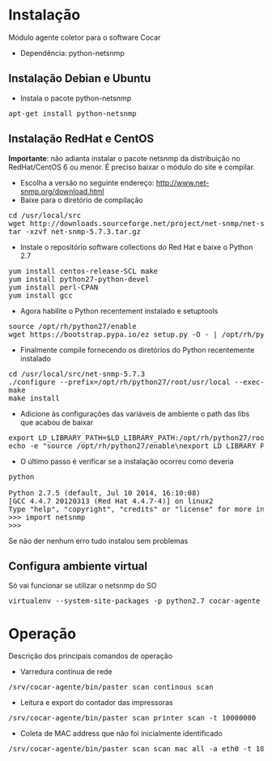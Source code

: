 Instalação
============

Módulo agente coletor para o software Cocar

* Dependência: python-netsnmp

Instalação Debian e Ubuntu
---------------------------------

* Instala o pacote python-netsnmp

<pre>
apt-get install python-netsnmp
</pre>

Instalação RedHat e CentOS
------------------------------

**Importante**: não adianta instalar o pacote netsnmp da distribuição no RedHat/CentOS 6 ou menor. É preciso baixar o módulo do site e compilar.

* Escolha a versão no seguinte endereço: http://www.net-snmp.org/download.html
* Baixe para o diretório de compilação

<pre>
cd /usr/local/src
wget http://downloads.sourceforge.net/project/net-snmp/net-snmp/5.7.3/net-snmp-5.7.3.tar.gz?r=&ts=1423067645&use_mirror=ufpr
tar -xzvf net-snmp-5.7.3.tar.gz
</pre>

* Instale o repositório software collections do Red Hat e baixe o Python 2.7

<pre>
yum install centos-release-SCL make
yum install python27-python-devel
yum install perl-CPAN
yum install gcc
</pre>

* Agora habilite o Python recentement instalado e setuptools

<pre>
source /opt/rh/python27/enable
wget https://bootstrap.pypa.io/ez_setup.py -O - | /opt/rh/python27/root/usr/bin/python
</pre>

* Finalmente compile fornecendo os diretórios do Python recentemente instalado

<pre>
cd /usr/local/src/net-snmp-5.7.3
./configure --prefix=/opt/rh/python27/root/usr/local --exec-prefix=/opt/rh/python27/root/usr/local --with-python-modules
make
make install
</pre>

* Adicione às configurações das variáveis de ambiente o path das libs que acabou de baixar

<pre>
export LD_LIBRARY_PATH=$LD_LIBRARY_PATH:/opt/rh/python27/root/usr/local/lib
echo -e "source /opt/rh/python27/enable\nexport LD_LIBRARY_PATH=\$LD_LIBRARY_PATH:/opt/rh/python27/root/usr/local/lib" >> ~/.bashrc
</pre>

* O último passo é verificar se a instalação ocorreu como deveria

<pre>
python

Python 2.7.5 (default, Jul 10 2014, 16:10:08) 
[GCC 4.4.7 20120313 (Red Hat 4.4.7-4)] on linux2
Type "help", "copyright", "credits" or "license" for more information.
>>> import netsnmp
>>> 
</pre>

Se não der nenhum erro tudo instalou sem problemas

Configura ambiente virtual
------------------------------

Só vai funcionar se utilizar o netsnmp do SO

<pre>
virtualenv --system-site-packages -p python2.7 cocar-agente
</pre>

Operação
================

Descrição dos principais comandos de operação

* Varredura contínua de rede

<pre>
/srv/cocar-agente/bin/paster scan continous_scan
</pre>

* Leitura e export do contador das impressoras

<pre>
/srv/cocar-agente/bin/paster scan printer_scan -t 10000000
</pre>

* Coleta de MAC address que não foi inicialmente identificado

<pre>
/srv/cocar-agente/bin/paster scan scan_mac_all -a eth0 -t 10
</pre>
